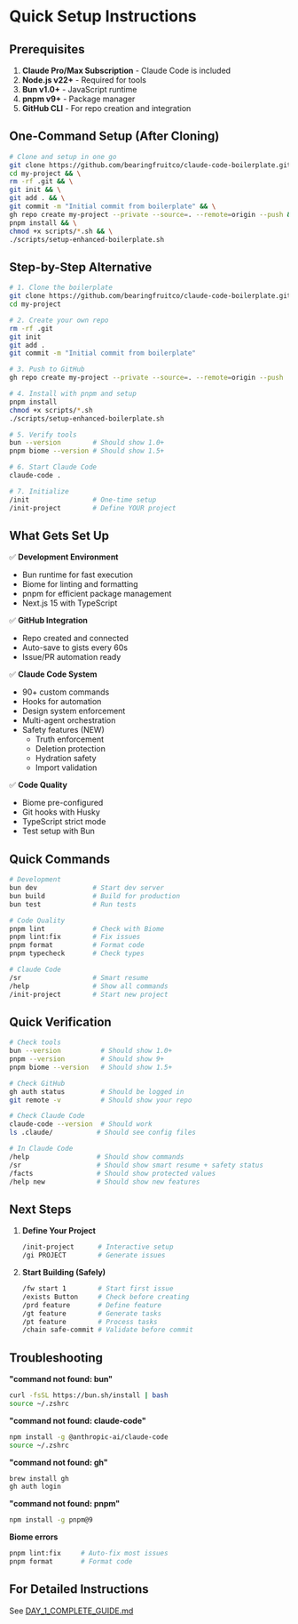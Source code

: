 # Quick Setup Instructions

## Prerequisites

1. **Claude Pro/Max Subscription** - Claude Code is included
2. **Node.js v22+** - Required for tools
3. **Bun v1.0+** - JavaScript runtime
4. **pnpm v9+** - Package manager
5. **GitHub CLI** - For repo creation and integration

## One-Command Setup (After Cloning)

```bash
# Clone and setup in one go
git clone https://github.com/bearingfruitco/claude-code-boilerplate.git my-project && \
cd my-project && \
rm -rf .git && \
git init && \
git add . && \
git commit -m "Initial commit from boilerplate" && \
gh repo create my-project --private --source=. --remote=origin --push && \
pnpm install && \
chmod +x scripts/*.sh && \
./scripts/setup-enhanced-boilerplate.sh
```

## Step-by-Step Alternative

```bash
# 1. Clone the boilerplate
git clone https://github.com/bearingfruitco/claude-code-boilerplate.git my-project
cd my-project

# 2. Create your own repo
rm -rf .git
git init
git add .
git commit -m "Initial commit from boilerplate"

# 3. Push to GitHub
gh repo create my-project --private --source=. --remote=origin --push

# 4. Install with pnpm and setup
pnpm install
chmod +x scripts/*.sh
./scripts/setup-enhanced-boilerplate.sh

# 5. Verify tools
bun --version        # Should show 1.0+
pnpm biome --version # Should show 1.5+

# 6. Start Claude Code
claude-code .

# 7. Initialize
/init                # One-time setup
/init-project        # Define YOUR project
```

## What Gets Set Up

✅ **Development Environment**
- Bun runtime for fast execution
- Biome for linting and formatting
- pnpm for efficient package management
- Next.js 15 with TypeScript

✅ **GitHub Integration**
- Repo created and connected
- Auto-save to gists every 60s
- Issue/PR automation ready

✅ **Claude Code System**
- 90+ custom commands
- Hooks for automation
- Design system enforcement
- Multi-agent orchestration
- Safety features (NEW)
  - Truth enforcement
  - Deletion protection
  - Hydration safety
  - Import validation

✅ **Code Quality**
- Biome pre-configured
- Git hooks with Husky
- TypeScript strict mode
- Test setup with Bun

## Quick Commands

```bash
# Development
bun dev              # Start dev server
bun build            # Build for production
bun test             # Run tests

# Code Quality
pnpm lint            # Check with Biome
pnpm lint:fix        # Fix issues
pnpm format          # Format code
pnpm typecheck       # Check types

# Claude Code
/sr                  # Smart resume
/help                # Show all commands
/init-project        # Start new project
```

## Quick Verification

```bash
# Check tools
bun --version          # Should show 1.0+
pnpm --version         # Should show 9+
pnpm biome --version   # Should show 1.5+

# Check GitHub
gh auth status         # Should be logged in
git remote -v          # Should show your repo

# Check Claude Code
claude-code --version  # Should work
ls .claude/           # Should see config files

# In Claude Code
/help                 # Should show commands
/sr                   # Should show smart resume + safety status
/facts                # Should show protected values
/help new             # Should show new features
```

## Next Steps

1. **Define Your Project**
   ```bash
   /init-project      # Interactive setup
   /gi PROJECT        # Generate issues
   ```

2. **Start Building (Safely)**
   ```bash
   /fw start 1        # Start first issue
   /exists Button     # Check before creating
   /prd feature       # Define feature
   /gt feature        # Generate tasks
   /pt feature        # Process tasks
   /chain safe-commit # Validate before commit
   ```

## Troubleshooting

**"command not found: bun"**
```bash
curl -fsSL https://bun.sh/install | bash
source ~/.zshrc
```

**"command not found: claude-code"**
```bash
npm install -g @anthropic-ai/claude-code
source ~/.zshrc
```

**"command not found: gh"**
```bash
brew install gh
gh auth login
```

**"command not found: pnpm"**
```bash
npm install -g pnpm@9
```

**Biome errors**
```bash
pnpm lint:fix     # Auto-fix most issues
pnpm format       # Format code
```

## For Detailed Instructions

See [DAY_1_COMPLETE_GUIDE.md](./DAY_1_COMPLETE_GUIDE.md)
